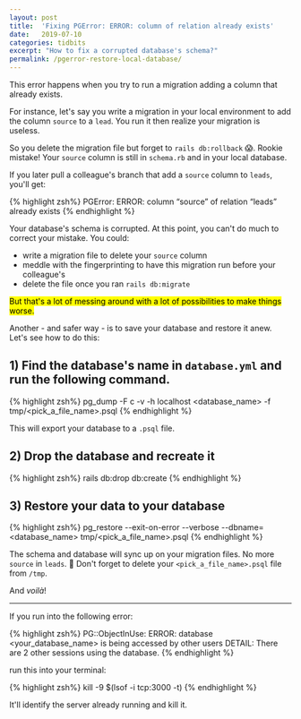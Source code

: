 ```yaml
---
layout: post
title:  'Fixing PGError: ERROR: column of relation already exists'
date:   2019-07-10
categories: tidbits
excerpt: "How to fix a corrupted database's schema?"
permalink: /pgerror-restore-local-database/
---
```


This error happens when you try to run a migration adding a column that already exists.

For instance, let's say you write a migration in your local environment to add the column `source` to a `lead`. You run it then realize your migration is useless.

So you delete the migration file but forget to `rails db:rollback` 😱. Rookie mistake! Your `source` column is still in `schema.rb` and in your local database.

If you later pull a colleague's branch that add a `source` column to `leads`, you'll get:

{% highlight zsh%}
  PGError: ERROR: column “source” of relation “leads” already exists
{% endhighlight %}

Your database's schema is corrupted. At this point, you can't do much to correct your mistake. You could:
- write a migration file to delete your `source` column
- meddle with the fingerprinting to have this migration run before your colleague's
- delete the file once you ran `rails db:migrate`

<mark>But that's a lot of messing around with a lot of possibilities to make things worse.</mark>

Another - and safer way - is to save your database and restore it anew. Let's see how to do this:

## 1) Find the database's name in `database.yml` and run the following command.

{% highlight zsh%}
  pg_dump -F c -v -h localhost <database_name> -f tmp/<pick_a_file_name>.psql
{% endhighlight %}

This will export your database to a `.psql` file.

## 2) Drop the database and recreate it

{% highlight zsh%}
  rails db:drop db:create
{% endhighlight %}

## 3) Restore your data to your database

{% highlight zsh%}
  pg_restore --exit-on-error --verbose --dbname=<database_name> tmp/<pick_a_file_name>.psql
{% endhighlight %}

The schema and database will sync up on your migration files. No more `source` in `leads`. 🙌
Don't forget to delete your `<pick_a_file_name>.psql` file from `/tmp`.

And *voilà*!

---

If you run into the following error:

{% highlight zsh%}
  PG::ObjectInUse: ERROR:  database <your_database_name> is being accessed by other users
  DETAIL:  There are 2 other sessions using the database.
{% endhighlight %}

run this into your terminal:

{% highlight zsh%}
  kill -9 $(lsof -i tcp:3000 -t)
{% endhighlight %}

It'll identify the server already running and kill it.
